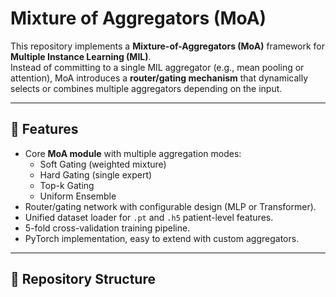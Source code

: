 # Mixture of Aggregators (MoA)

This repository implements a **Mixture-of-Aggregators (MoA)** framework for **Multiple Instance Learning (MIL)**.  
Instead of committing to a single MIL aggregator (e.g., mean pooling or attention), MoA introduces a **router/gating mechanism** that dynamically selects or combines multiple aggregators depending on the input.

---

## 📌 Features

- Core **MoA module** with multiple aggregation modes:
  - Soft Gating (weighted mixture)
  - Hard Gating (single expert)
  - Top-k Gating
  - Uniform Ensemble
- Router/gating network with configurable design (MLP or Transformer).
- Unified dataset loader for `.pt` and `.h5` patient-level features.
- 5-fold cross-validation training pipeline.
- PyTorch implementation, easy to extend with custom aggregators.

---

## 📂 Repository Structure
